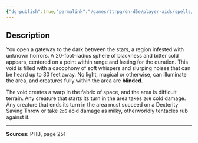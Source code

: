 ```yaml
---
{"dg-publish":true,"permalink":"/games/ttrpg/dn-d5e/player-aids/spells/level-3/hunger-of-hadar/","tags":["ttrpg/dnd/5e","verbal","somatic","material","concentration","spell"],"noteIcon":""}
---
```



## Description
You open a gateway to the dark between the stars, a region infested with unknown horrors.
A 20-foot-radius sphere of blackness and bitter cold appears, centered on a point within range and lasting for the duration.
This void is filled with a cacophony of soft whispers and slurping noises that can be heard up to 30 feet away.
No light, magical or otherwise, can illuminate the area, and creatures fully within the area are **blinded**.

The void creates a warp in the fabric of space, and the area is difficult terrain.
Any creature that starts its turn in the area takes `2d6` cold damage.
Any creature that ends its turn in the area must succeed on a Dexterity Saving Throw or take `2d6` acid damage as milky, otherworldly tentacles rub against it.

---

**Sources:** PHB, page 251
